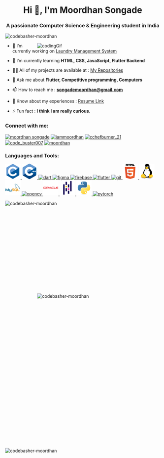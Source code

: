 <h1 align="center">Hi 👋, I'm Moordhan Songade</h1>
<h3 align="center">A passionate Computer Science & Engineering student in India</h3>

<p align="left"> <img src="https://komarev.com/ghpvc/?username=codebasher-moordhan&label=Profile%20views&color=0e75b6&style=flat" alt="codebasher-moordhan" /> </p>

<!-- <p align="center"> <a href="https://github.com/ryo-ma/github-profile-trophy"><img src="https://github-profile-trophy.vercel.app/?username=codebasher-moordhan" alt="codebasher-moordhan" /></a> </p> -->
<img align="right" alt="codingGif" width=400 src="https://media3.giphy.com/media/qgQUggAC3Pfv687qPC/giphy.gif">

- 🔭 I’m currently working on [Laundry Management System](https://github.com/Codebasher-Moordhan/Laundry-Management-System)

- 🌱 I’m currently learning **HTML, CSS, JavaScript, Flutter Backend**

- 👨‍💻 All of my projects are available at : [My Repositories](https://github.com/Codebasher-Moordhan?tab=repositories)

- 💬 Ask me about **Flutter, Competitive programming, Computers**

- 📫 How to reach me : **songademoordhan@gmail.com**

- 📄 Know about my experiences : [Resume Link](https://drive.google.com/file/d/1EyiaAr1ZX-PWPGKnSooNiAlx9CpFyBRd/view?usp=sharing)

- ⚡ Fun fact : **I think I am really curious.**

<h3 align="left">Connect with me:</h3>
<p align="left">
<a href="https://kaggle.com/moordhan songade" target="blank"><img align="center" src="https://raw.githubusercontent.com/rahuldkjain/github-profile-readme-generator/master/src/images/icons/Social/kaggle.svg" alt="moordhan songade" height="50" width="50" /></a>
<a href="https://instagram.com/iammoordhan" target="blank"><img align="center" src="https://raw.githubusercontent.com/rahuldkjain/github-profile-readme-generator/master/src/images/icons/Social/instagram.svg" alt="iammoordhan" height="50" width="50" /></a>
<a href="https://www.codechef.com/users/cchefburner_21" target="blank"><img align="center" src="https://www.codechef.com/misc/fb-image-icon.png" alt="cchefburner_21" height="50" width="50" /></a>
<a href="https://codeforces.com/profile/code_buster007" target="blank"><img align="center" src="https://raw.githubusercontent.com/rahuldkjain/github-profile-readme-generator/master/src/images/icons/Social/codeforces.svg" alt="code_buster007" height="50" width="50" /></a>
<a href="https://www.leetcode.com/moordhan" target="blank"><img align="center" src="https://raw.githubusercontent.com/rahuldkjain/github-profile-readme-generator/master/src/images/icons/Social/leet-code.svg" alt="moordhan" height="50" width="50" /></a>
</p>

<h3 align="left">Languages and Tools:</h3>
<p align="left"> <a href="https://www.cprogramming.com/" target="_blank" rel="noreferrer"> <img src="https://raw.githubusercontent.com/devicons/devicon/master/icons/c/c-original.svg" alt="c" height="50" width="50"/> </a> <a href="https://www.w3schools.com/cpp/" target="_blank" rel="noreferrer"> <img src="https://raw.githubusercontent.com/devicons/devicon/master/icons/cplusplus/cplusplus-original.svg" alt="cplusplus" height="50" width="50"/> </a> <a href="https://dart.dev" target="_blank" rel="noreferrer"> <img src="https://www.vectorlogo.zone/logos/dartlang/dartlang-icon.svg" alt="dart" height="50" width="50"/> </a> <a href="https://www.figma.com/" target="_blank" rel="noreferrer"> <img src="https://www.vectorlogo.zone/logos/figma/figma-icon.svg" alt="figma" height="50" width="50"/> </a> <a href="https://firebase.google.com/" target="_blank" rel="noreferrer"> <img src="https://www.vectorlogo.zone/logos/firebase/firebase-icon.svg" alt="firebase" height="50" width="50"/> </a> <a href="https://flutter.dev" target="_blank" rel="noreferrer"> <img src="https://www.vectorlogo.zone/logos/flutterio/flutterio-icon.svg" alt="flutter" height="50" width="50"/> </a> <a href="https://git-scm.com/" target="_blank" rel="noreferrer"> <img src="https://www.vectorlogo.zone/logos/git-scm/git-scm-icon.svg" alt="git" height="50" width="50"/> </a> <a href="https://www.w3.org/html/" target="_blank" rel="noreferrer"> <img src="https://raw.githubusercontent.com/devicons/devicon/master/icons/html5/html5-original-wordmark.svg" alt="html5" height="50" width="50"/> </a> <a href="https://www.linux.org/" target="_blank" rel="noreferrer"> <img src="https://raw.githubusercontent.com/devicons/devicon/master/icons/linux/linux-original.svg" alt="linux" height="50" width="50"/> </a> <a href="https://www.mysql.com/" target="_blank" rel="noreferrer"> <img src="https://raw.githubusercontent.com/devicons/devicon/master/icons/mysql/mysql-original-wordmark.svg" alt="mysql" height="50" width="50"/> </a> <a href="https://opencv.org/" target="_blank" rel="noreferrer"> <img src="https://www.vectorlogo.zone/logos/opencv/opencv-icon.svg" alt="opencv" height="50" width="50"/> </a> <a href="https://www.oracle.com/" target="_blank" rel="noreferrer"> <img src="https://raw.githubusercontent.com/devicons/devicon/master/icons/oracle/oracle-original.svg" alt="oracle" height="50" width="50"/> </a> <a href="https://pandas.pydata.org/" target="_blank" rel="noreferrer"> <img src="https://raw.githubusercontent.com/devicons/devicon/2ae2a900d2f041da66e950e4d48052658d850630/icons/pandas/pandas-original.svg" alt="pandas" height="50" width="50"/> </a> <a href="https://www.python.org" target="_blank" rel="noreferrer"> <img src="https://raw.githubusercontent.com/devicons/devicon/master/icons/python/python-original.svg" alt="python" height="50" width="50"/> </a> <a href="https://pytorch.org/" target="_blank" rel="noreferrer"> <img src="https://www.vectorlogo.zone/logos/pytorch/pytorch-icon.svg" alt="pytorch" height="50" width="50"/> </a> </p>


<p>&nbsp;<img align="left" src="https://github-readme-stats.vercel.app/api?username=codebasher-moordhan&show_icons=true&locale=en" alt="codebasher-moordhan"  height=300 width=450/></p>
<p><img align="right" src="https://github-readme-stats.vercel.app/api/top-langs?username=codebasher-moordhan&show_icons=true&locale=en" alt="codebasher-moordhan" height=500 width=400/></p>
<p><img align="left" src="https://github-readme-streak-stats.herokuapp.com/?user=codebasher-moordhan&" alt="codebasher-moordhan" height=300 width=450/></p>
